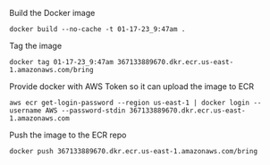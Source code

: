 Build the Docker image
```
docker build --no-cache -t 01-17-23_9:47am .
```

Tag the image
```
docker tag 01-17-23_9:47am 367133889670.dkr.ecr.us-east-1.amazonaws.com/bring
```

Provide docker with AWS Token so it can upload the image to ECR
```
aws ecr get-login-password --region us-east-1 | docker login --username AWS --password-stdin 367133889670.dkr.ecr.us-east-1.amazonaws.com
```

Push the image to the ECR repo
```
docker push 367133889670.dkr.ecr.us-east-1.amazonaws.com/bring
```